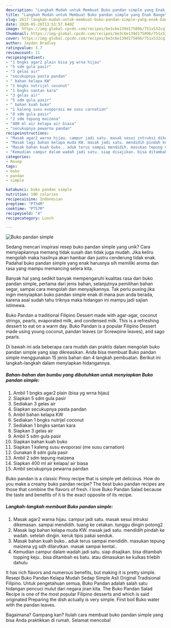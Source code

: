 ```yaml
---
description: "Langkah Mudah untuk Membuat Buko pandan simple yang Enak Banget"
title: "Langkah Mudah untuk Membuat Buko pandan simple yang Enak Banget"
slug: 2617-langkah-mudah-untuk-membuat-buko-pandan-simple-yang-enak-banget
date: 2020-05-26T13:53:57.640Z
image: https://img-global.cpcdn.com/recipes/be3c6e139d17589b/751x532cq70/buko-pandan-simple-foto-resep-utama.jpg
thumbnail: https://img-global.cpcdn.com/recipes/be3c6e139d17589b/751x532cq70/buko-pandan-simple-foto-resep-utama.jpg
cover: https://img-global.cpcdn.com/recipes/be3c6e139d17589b/751x532cq70/buko-pandan-simple-foto-resep-utama.jpg
author: Jayden Bradley
ratingvalue: 3.7
reviewcount: 11
recipeingredient:
- "1 bngks agar2 plain bisa yg wrna hijau"
- "5 sdm gula pasir"
- "3 gelas air"
- "secukupnya pasta pandan"
- " bahan kelapa KW"
- "1 bngks nutrijel coconut"
- "1 bngks santan kara"
- "3 gelas air"
- "5 sdm gula pasir"
- " bahan kuah buko"
- "1 kaleng susu evoporasi me susu carnation"
- "8 sdm gula pasir"
- "2 sdm tepung maizena"
- "400 ml air kelapa air biasa"
- "secukupnya pewarna pandan"
recipeinstructions:
- "Masak agar2 warna hijau. campur jadi satu. masak sesui intruksi dikemasan. sampai mendidih. tuang ke cetakan. tunggu dingin potong2"
- "Masak lagi bahan kelapa muda KW. masak jadi satu. mendidih pindah ke wadah. setelah dingin. keruk tipis pakai senduk."
- "Masak bahan kuah buko.. aduk terus sampai mendidih. masukan tepung maizena yg sdh dilarutkan. masak sampai kental.."
- "Kemudian campur dalam wadah jadi satu. siap disajikan. bisa ditambah topping keju.. bisa ditambah es batu. atau dimasukan ke kulkas trlebih dahulu"
categories:
- Resep
tags:
- buko
- pandan
- simple

katakunci: buko pandan simple 
nutrition: 190 calories
recipecuisine: Indonesian
preptime: "PT34M"
cooktime: "PT57M"
recipeyield: "4"
recipecategory: Lunch

---
```



![Buko pandan simple](https://img-global.cpcdn.com/recipes/be3c6e139d17589b/751x532cq70/buko-pandan-simple-foto-resep-utama.jpg)

Sedang mencari inspirasi resep buko pandan simple yang unik? Cara menyiapkannya memang tidak susah dan tidak juga mudah. Jika keliru mengolah maka hasilnya akan hambar dan justru cenderung tidak enak. Padahal buko pandan simple yang enak harusnya sih memiliki aroma dan rasa yang mampu memancing selera kita.

Banyak hal yang sedikit banyak mempengaruhi kualitas rasa dari buko pandan simple, pertama dari jenis bahan, selanjutnya pemilihan bahan segar, sampai cara mengolah dan menyajikannya. Tak perlu pusing jika ingin menyiapkan buko pandan simple enak di mana pun anda berada, karena asal sudah tahu triknya maka hidangan ini mampu jadi sajian istimewa.

Buko Pandan a traditional Filipino Dessert made with agar-agar, coconut strings, pearls, evaporated milk, and condensed milk. This is a refreshing dessert to eat on a warm day. Buko Pandan is a popular Filipino Dessert made using young coconut, pandan leaves (or Screwpine leaves), and sago pearls.


Di bawah ini ada beberapa cara mudah dan praktis dalam mengolah buko pandan simple yang siap dikreasikan. Anda bisa membuat Buko pandan simple menggunakan 15 jenis bahan dan 4 langkah pembuatan. Berikut ini langkah-langkah dalam menyiapkan hidangannya.

<!--inarticleads1-->

##### Bahan-bahan dan bumbu yang dibutuhkan untuk menyiapkan Buko pandan simple:

1. Ambil 1 bngks agar2 plain (bisa yg wrna hijau)
1. Siapkan 5 sdm gula pasir
1. Sediakan 3 gelas air
1. Siapkan secukupnya pasta pandan
1. Ambil  bahan kelapa KW
1. Sediakan 1 bngks nutrijel coconut
1. Sediakan 1 bngks santan kara
1. Siapkan 3 gelas air
1. Ambil 5 sdm gula pasir
1. Siapkan  bahan kuah buko
1. Siapkan 1 kaleng susu evoporasi (me susu carnation)
1. Gunakan 8 sdm gula pasir
1. Ambil 2 sdm tepung maizena
1. Siapkan 400 ml air kelapa/ air biasa
1. Ambil secukupnya pewarna pandan


Buko pandan is a classic Pinoy recipe that is simple yet delicious. How do you make a creamy buko pandan recipe? The best buko pandan recipes are those that combine the flavors of fresh. I love Buko Pandan Salad because the taste and benefits of it is the exact opposite of its recipe. 

<!--inarticleads2-->

##### Langkah-langkah membuat Buko pandan simple:

1. Masak agar2 warna hijau. campur jadi satu. masak sesui intruksi dikemasan. sampai mendidih. tuang ke cetakan. tunggu dingin potong2
1. Masak lagi bahan kelapa muda KW. masak jadi satu. mendidih pindah ke wadah. setelah dingin. keruk tipis pakai senduk.
1. Masak bahan kuah buko.. aduk terus sampai mendidih. masukan tepung maizena yg sdh dilarutkan. masak sampai kental..
1. Kemudian campur dalam wadah jadi satu. siap disajikan. bisa ditambah topping keju.. bisa ditambah es batu. atau dimasukan ke kulkas trlebih dahulu


It has rich flavors and numerous benefits, but making it is pretty simple. Resepi Buko Pandan Kelapa Mudah Sedap Simple Asli Original Tradisional Filipino. Untuk pengetahuan semua, Buko Pandan adalah salah satu hidangan pencuci mulut dari negara jiran kita. The Buko Pandan Salad Recipe is one of the most popular Filipino desserts and which is said originated Preparing the dish actually is very simple. First boil Buko water with the pandan leaves. 

Bagaimana? Gampang kan? Itulah cara membuat buko pandan simple yang bisa Anda praktikkan di rumah. Selamat mencoba!
